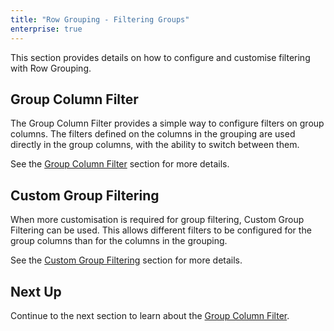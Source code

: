 ```yaml
---
title: "Row Grouping - Filtering Groups"
enterprise: true
---
```


This section provides details on how to configure and customise filtering with Row Grouping.

## Group Column Filter

The Group Column Filter provides a simple way to configure filters on group columns. The filters defined on the columns in the grouping are used directly in the group columns, with the ability to switch between them.

See the [Group Column Filter](../grouping-column-filter/) section for more details.

## Custom Group Filtering

When more customisation is required for group filtering, Custom Group Filtering can be used. This allows different filters to be configured for the group columns than for the columns in the grouping.

See the [Custom Group Filtering](../grouping-custom-filtering/) section for more details.

## Next Up

Continue to the next section to learn about the [Group Column Filter](../grouping-column-filter/).
